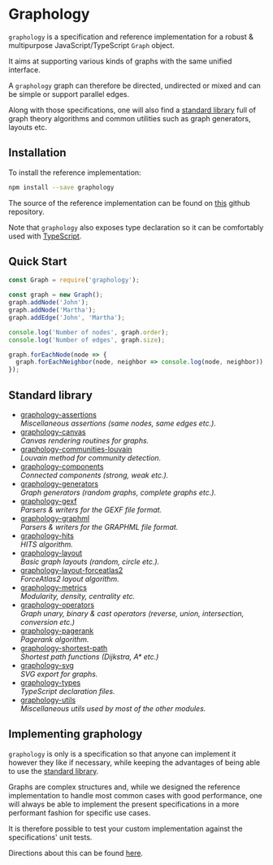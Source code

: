 # Graphology

`graphology` is a specification and reference implementation for a robust & multipurpose JavaScript/TypeScript `Graph` object.

It aims at supporting various kinds of graphs with the same unified interface.

A `graphology` graph can therefore be directed, undirected or mixed and can be simple or support parallel edges.

Along with those specifications, one will also find a [standard library](#standard-library) full of graph theory algorithms and common utilities such as graph generators, layouts etc.

## Installation

To install the reference implementation:

```bash
npm install --save graphology
```

The source of the reference implementation can be found on [this](https://github.com/graphology/graphology) github repository.

Note that `graphology` also exposes type declaration so it can be comfortably used with [TypeScript](https://www.typescriptlang.org/).

## Quick Start

```js
const Graph = require('graphology');

const graph = new Graph();
graph.addNode('John');
graph.addNode('Martha');
graph.addEdge('John', 'Martha');

console.log('Number of nodes', graph.order);
console.log('Number of edges', graph.size);

graph.forEachNode(node => {
  graph.forEachNeighbor(node, neighbor => console.log(node, neighbor));
});
```

## Standard library

* [graphology-assertions](https://github.com/graphology/graphology-assertions#readme)<br>*Miscellaneous assertions (same nodes, same edges etc.).*
* [graphology-canvas](https://github.com/graphology/graphology-canvas#readme)<br>*Canvas rendering routines for graphs.*
* [graphology-communities-louvain](https://github.com/graphology/graphology-communities-louvain#readme)<br>*Louvain method for community detection.*
* [graphology-components](https://github.com/graphology/graphology-components#readme)<br>*Connected components (strong, weak etc.).*
* [graphology-generators](https://github.com/graphology/graphology-generators#readme)<br>*Graph generators (random graphs, complete graphs etc.).*
* [graphology-gexf](https://github.com/graphology/graphology-gexf#readme)<br>*Parsers & writers for the GEXF file format.*
* [graphology-graphml](https://github.com/graphology/graphology-graphml#readme)<br>*Parsers & writers for the GRAPHML file format.*
* [graphology-hits](https://github.com/graphology/graphology-hits#readme)<br>*HITS algorithm.*
* [graphology-layout](https://github.com/graphology/graphology-layout#readme)<br>*Basic graph layouts (random, circle etc.).*
* [graphology-layout-forceatlas2](https://github.com/graphology/graphology-layout-forceatlas2#readme)<br>*ForceAtlas2 layout algorithm.*
* [graphology-metrics](https://github.com/graphology/graphology-metrics#readme)<br>*Modularity, density, centrality etc.*
* [graphology-operators](https://github.com/graphology/graphology-operators#readme)<br>*Graph unary, binary & cast operators (reverse, union, intersection, conversion etc.)*
* [graphology-pagerank](https://github.com/graphology/graphology-pagerank#readme)<br>*Pagerank algorithm.*
* [graphology-shortest-path](https://github.com/graphology/graphology-shortest-path#readme)<br>*Shortest path functions (Dijkstra, A&ast; etc.)*
* [graphology-svg](https://github.com/graphology/graphology-svg#readme)<br>*SVG export for graphs.*
* [graphology-types](https://github.com/graphology/graphology-types#readme)<br>*TypeScript declaration files.*
* [graphology-utils](https://github.com/graphology/graphology-utils#readme)<br>*Miscellaneous utils used by most of the other modules.*


## Implementing graphology

`graphology` is only is a specification so that anyone can implement it however they like if necessary, while keeping the advantages of being able to use the [standard library](#standard-library).

Graphs are complex structures and, while we designed the reference implementation to handle most common cases with good performance, one will always be able to implement the present specifications in a more performant fashion for specific use cases.

It is therefore possible to test your custom implementation against the specifications' unit tests.

Directions about this can be found [here](unittests.md).
